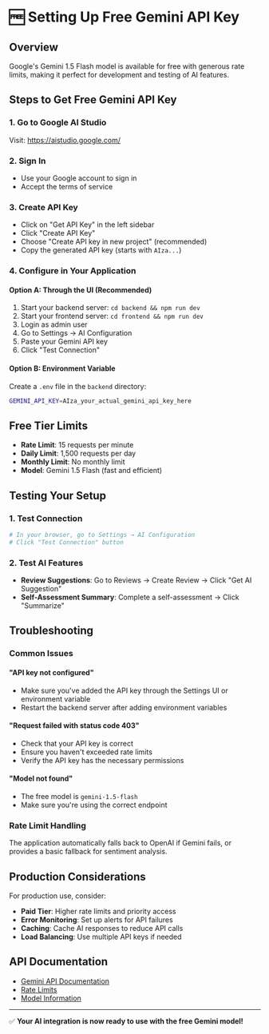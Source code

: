 # 🆓 Setting Up Free Gemini API Key

## Overview

Google's Gemini 1.5 Flash model is available for free with generous rate limits, making it perfect for development and testing of AI features.

## Steps to Get Free Gemini API Key

### 1. Go to Google AI Studio

Visit: https://aistudio.google.com/

### 2. Sign In

- Use your Google account to sign in
- Accept the terms of service

### 3. Create API Key

- Click on "Get API Key" in the left sidebar
- Click "Create API Key"
- Choose "Create API key in new project" (recommended)
- Copy the generated API key (starts with `AIza...`)

### 4. Configure in Your Application

#### Option A: Through the UI (Recommended)

1. Start your backend server: `cd backend && npm run dev`
2. Start your frontend server: `cd frontend && npm run dev`
3. Login as admin user
4. Go to Settings → AI Configuration
5. Paste your Gemini API key
6. Click "Test Connection"

#### Option B: Environment Variable

Create a `.env` file in the `backend` directory:

```bash
GEMINI_API_KEY=AIza_your_actual_gemini_api_key_here
```

## Free Tier Limits

- **Rate Limit**: 15 requests per minute
- **Daily Limit**: 1,500 requests per day
- **Monthly Limit**: No monthly limit
- **Model**: Gemini 1.5 Flash (fast and efficient)

## Testing Your Setup

### 1. Test Connection

```bash
# In your browser, go to Settings → AI Configuration
# Click "Test Connection" button
```

### 2. Test AI Features

- **Review Suggestions**: Go to Reviews → Create Review → Click "Get AI Suggestion"
- **Self-Assessment Summary**: Complete a self-assessment → Click "Summarize"

## Troubleshooting

### Common Issues

#### "API key not configured"

- Make sure you've added the API key through the Settings UI or environment variable
- Restart the backend server after adding environment variables

#### "Request failed with status code 403"

- Check that your API key is correct
- Ensure you haven't exceeded rate limits
- Verify the API key has the necessary permissions

#### "Model not found"

- The free model is `gemini-1.5-flash`
- Make sure you're using the correct endpoint

### Rate Limit Handling

The application automatically falls back to OpenAI if Gemini fails, or provides a basic fallback for sentiment analysis.

## Production Considerations

For production use, consider:

- **Paid Tier**: Higher rate limits and priority access
- **Error Monitoring**: Set up alerts for API failures
- **Caching**: Cache AI responses to reduce API calls
- **Load Balancing**: Use multiple API keys if needed

## API Documentation

- [Gemini API Documentation](https://ai.google.dev/docs)
- [Rate Limits](https://ai.google.dev/pricing)
- [Model Information](https://ai.google.dev/models/gemini)

---

✅ **Your AI integration is now ready to use with the free Gemini model!**
